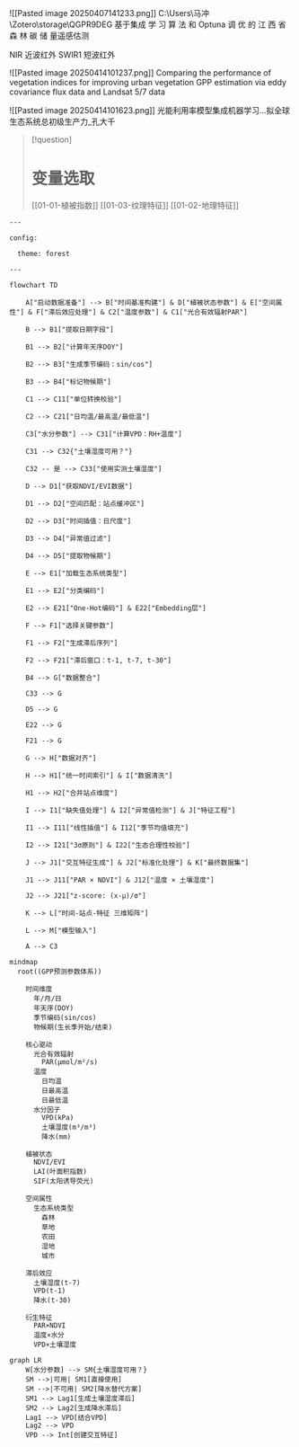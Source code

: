 ![[Pasted image 20250407141233.png]]
C:\Users\马冲\Zotero\storage\QGPR9DEG
基于集成 学 习 算 法 和 Optuna 调 优 的 江 西 省 森 林 碳 储  量遥感估测

NIR 近波红外
SWIR1 短波红外

![[Pasted image 20250414101237.png]]
Comparing the performance of vegetation indices for improving urban vegetation GPP estimation via eddy covariance flux data and Landsat 5/7 data

![[Pasted image 20250414101623.png]]
光能利用率模型集成机器学习...拟全球生态系统总初级生产力_孔大千

> [!question]
> # 变量选取
> 
> [[01-01-植被指数]]
> [[01-03-纹理特征]]
> [[01-02-地理特征]]



```mermaid
---

config:

  theme: forest

---

flowchart TD

    A["启动数据准备"] --> B["时间基准构建"] & D["植被状态参数"] & E["空间属性"] & F["滞后效应处理"] & C2["温度参数"] & C1["光合有效辐射PAR"]

    B --> B1["提取日期字段"]

    B1 --> B2["计算年天序DOY"]

    B2 --> B3["生成季节编码：sin/cos"]

    B3 --> B4["标记物候期"]

    C1 --> C11["单位转换校验"]

    C2 --> C21["日均温/最高温/最低温"]

    C3["水分参数"] --> C31["计算VPD：RH+温度"]

    C31 --> C32{"土壤湿度可用？"}

    C32 -- 是 --> C33["使用实测土壤湿度"]

    D --> D1["获取NDVI/EVI数据"]

    D1 --> D2["空间匹配：站点缓冲区"]

    D2 --> D3["时间插值：日尺度"]

    D3 --> D4["异常值过滤"]

    D4 --> D5["提取物候期"]

    E --> E1["加载生态系统类型"]

    E1 --> E2["分类编码"]

    E2 --> E21["One-Hot编码"] & E22["Embedding层"]

    F --> F1["选择关键参数"]

    F1 --> F2["生成滞后序列"]

    F2 --> F21["滞后窗口：t-1, t-7, t-30"]

    B4 --> G["数据整合"]

    C33 --> G

    D5 --> G

    E22 --> G

    F21 --> G

    G --> H["数据对齐"]

    H --> H1["统一时间索引"] & I["数据清洗"]

    H1 --> H2["合并站点维度"]

    I --> I1["缺失值处理"] & I2["异常值检测"] & J["特征工程"]

    I1 --> I11["线性插值"] & I12["季节均值填充"]

    I2 --> I21["3σ原则"] & I22["生态合理性校验"]

    J --> J1["交互特征生成"] & J2["标准化处理"] & K["最终数据集"]

    J1 --> J11["PAR × NDVI"] & J12["温度 × 土壤湿度"]

    J2 --> J21["z-score: (x-μ)/σ"]

    K --> L["时间-站点-特征 三维矩阵"]

    L --> M["模型输入"]

    A --> C3
```



```mermaid
mindmap
  root((GPP预测参数体系))

    时间维度
      年/月/日
      年天序(DOY)
      季节编码(sin/cos)
      物候期(生长季开始/结束)

    核心驱动
      光合有效辐射
        PAR(μmol/m²/s)
      温度
        日均温
        日最高温
        日最低温
      水分因子
        VPD(kPa)
        土壤湿度(m³/m³)
        降水(mm)

    植被状态
      NDVI/EVI
      LAI(叶面积指数)
      SIF(太阳诱导荧光)

    空间属性
      生态系统类型
        森林
        草地
        农田
        湿地
        城市

    滞后效应
      土壤湿度(t-7)
      VPD(t-1)
      降水(t-30)

    衍生特征
      PAR×NDVI
      温度×水分
      VPD×土壤湿度
```
```mermaid
graph LR
    W[水分参数] --> SM{土壤湿度可用？}
    SM -->|可用| SM1[直接使用]
    SM -->|不可用| SM2[降水替代方案]
    SM1 --> Lag1[生成土壤湿度滞后]
    SM2 --> Lag2[生成降水滞后]
    Lag1 --> VPD[结合VPD]
    Lag2 --> VPD
    VPD --> Int[创建交互特征]
```